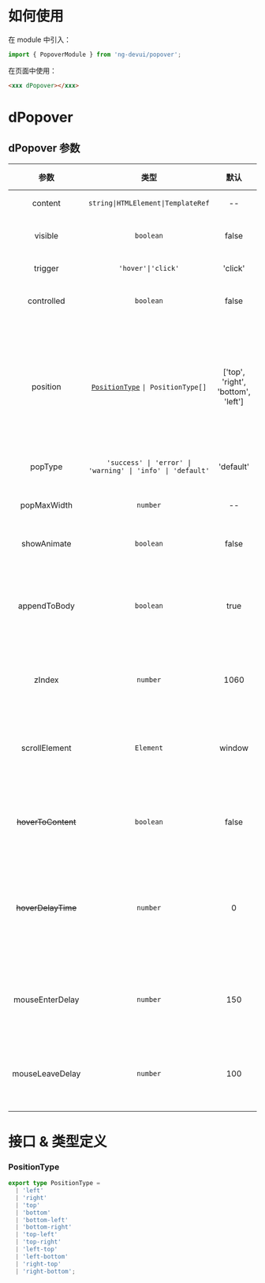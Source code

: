 # 如何使用

在 module 中引入：

```ts
import { PopoverModule } from 'ng-devui/popover';
```

在页面中使用：

```html
<xxx dPopover></xxx>
```

# dPopover

## dPopover 参数

|         参数         |                            类型                            |                默认                | 说明                                                                                                                                                                    | 跳转 Demo                                     |
| :------------------: | :--------------------------------------------------------: | :--------------------------------: | :---------------------------------------------------------------------------------------------------------------------------------------------------------------------- | --------------------------------------------- |
|       content        |             `string\|HTMLElement\|TemplateRef`             |                 --                 | 必选，弹出框的显示内容或模板引用                                                                                                                                        | [基本用法](demo#basic-usage)                  |
|       visible        |                         `boolean`                          |               false                | 可选，弹框的初始化弹出状态                                                                                                                                              | [手动控制显示](demo#manual-control-display)   |
|       trigger        |                     `'hover'\|'click'`                     |              'click'               | 弹框触发方式                                                                                                                                                            | [延时触发](demo#hover-delay-time) |
|      controlled      |                         `boolean`                          |               false                | 可选，是否通过`trigger`方式触发弹框                                                                                                                                     | [基本用法](demo#basic-usage)                  |
|       position       |    [`PositionType`](#positiontype) `\| PositionType[]`     | ['top', 'right', 'bottom', 'left'] | 可选，内容弹出方向，以 top-left 为例，top 是指从上边弹出，left 是指左对齐，若不设置对齐方向默认为居中。如果传入数组形式，则当前将按照传入数组次序，自适应选取一个方向。 | [弹出位置](demo#position)                     |
|       popType        | `'success' \| 'error' \| 'warning' \| 'info' \| 'default'` |             'default'              | 可选，弹出框类型，样式不同                                                                                                                                              | [基本用法](demo#basic-usage)                  |
|     popMaxWidth      |                          `number`                          |                 --                 | 可选，限制弹出框最大宽度（`px`）                                                                                                                                        | [自定义提示内容](demo#custom-prompt-content)  |
|     showAnimate      |                         `boolean`                          |               false                | 可选，是否显示动画                                                                                                                                                      | [基本用法](demo#basic-usage)                  |
|     appendToBody     |                         `boolean`                          |                true                | 可选，默认为 true，仅当 popover 绑定元素外层宽高不够时，overflow 为 hidden，popover 的弹出框不会被一并隐藏掉。                                                          | [基本用法](demo#basic-usage)                  |
|        zIndex        |                          `number`                          |                1060                | 可选，z-index 值，用于手动控制层高                                                                                                                                      | [自定义提示内容](demo#custom-prompt-content)  |
|    scrollElement     |                         `Element`                          |               window               | 可选，在这里默认是`window` , 只有当页面的滚动不在`window`上且`appendToBody`的属性为`true`时候才需要传值                                                                 | [父容器设置](demo#parent-container-settings)  |
| ~~hoverToContent~~ |                         `boolean`                          |               false                | 可选，是否允许鼠标从宿主移动到内容上，仅需要在 trigger 为 hover 的时候设置（`已废弃`）  | [延时触发](demo#hover-delay-time) |
|  ~~hoverDelayTime~~  |                          `number`                          |                 0                  | 可选，仅需要在 trigger 为 hover 的时候设置鼠标从宿主移开后到隐藏 popover 的延迟时间，以便鼠标移动到内容上，单位`ms` （`已废弃，请使用mouseLeaveDelay`）                                                    | [延时触发](demo#hover-delay-time) |
|  mouseEnterDelay  |                          `number`                          |                 150                  | 可选，仅需要在 trigger 为 hover 的时候，设置鼠标移入后延时多少才显示 Popover，单位是 `ms`  | [延时触发](demo#hover-delay-time) |
|  mouseLeaveDelay  |                          `number`                          |                 100                  | 可选，仅需要在 trigger 为 hover 的时候，设置鼠标移出后延时多少才隐藏 popover，单位是 `ms`  | [延时触发](demo#hover-delay-time) |


# 接口 & 类型定义

### PositionType

```ts
export type PositionType =
  | 'left'
  | 'right'
  | 'top'
  | 'bottom'
  | 'bottom-left'
  | 'bottom-right'
  | 'top-left'
  | 'top-right'
  | 'left-top'
  | 'left-bottom'
  | 'right-top'
  | 'right-bottom';
```
